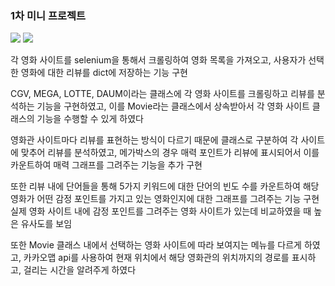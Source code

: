 ### 1차 미니 프로젝트

<img src="https://img.shields.io/badge/selenium-#43B02A?style=flat&logo=selenium&logoColor=white"/>

<img src="https://img.shields.io/badge/React-61DAFB?style=flat&logo=React&logoColor=white"/>

각 영화 사이트를 selenium을 통해서 크롤링하여 영화 목록을 가져오고,
사용자가 선택한 영화에 대한 리뷰를 dict에 저장하는 기능 구현

CGV, MEGA, LOTTE, DAUM이라는 클래스에 각 영화 사이트를 크롤링하고 리뷰를 분석하는 기능을 구현하였고,
이를 Movie라는 클래스에서 상속받아서 각 영화 사이트 클래스의 기능을 수행할 수 있게 하였다

영화관 사이트마다 리뷰를 표현하는 방식이 다르기 때문에 클래스로 구분하여 각 사이트에 맞추어
리뷰를 분석하였고, 메가박스의 경우 매력 포인트가 리뷰에 표시되어서 이를 카운트하여
매력 그래프를 그려주는 기능을 추가 구현

또한 리뷰 내에 단어들을 통해 5가지 키워드에 대한 단어의 빈도 수를 카운트하여
해당 영화가 어떤 감정 포인트를 가지고 있는 영화인지에 대한 그래프를 그려주는 기능 구현
실제 영화 사이트 내에 감정 포인트를 그려주는 영화 사이트가 있는데 비교하였을 때 높은 유사도를 보임

또한 Movie 클래스 내에서 선택하는 영화 사이트에 따라 보여지는 메뉴를 다르게 하였고, 카카오맵 api를 사용하여
현재 위치에서 해당 영화관의 위치까지의 경로를 표시하고, 걸리는 시간을 알려주게 하였다
